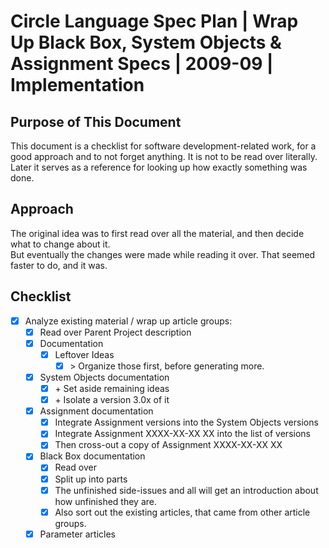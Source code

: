 ﻿Circle Language Spec Plan | Wrap Up Black Box, System Objects & Assignment Specs | 2009-09 | Implementation
===========================================================================================================


Purpose of This Document
------------------------

This document is a checklist for software development-related work, for a good approach and to not forget anything. It is not to be read over literally. Later it serves as a reference for looking up how exactly something was done.


Approach
--------

The original idea was to first read over all the material, and then decide what to change about it.  
But eventually the changes were made while reading it over. That seemed faster to do, and it was.


Checklist
---------

- [x] Analyze existing material / wrap up article groups:
    - [x] Read over Parent Project description
    - [x] Documentation
        - [x] Leftover Ideas
            - [x] \> Organize those first, before generating more.
    - [x] System Objects documentation
        - [x] \+ Set aside remaining ideas
        - [x] \+ Isolate a version 3.0x of it
    - [x] Assignment documentation
        - [x] Integrate Assignment versions into the System Objects versions
        - [x] Integrate Assignment XXXX-XX-XX XX into the list of versions
        - [x] Then cross-out a copy of Assignment XXXX-XX-XX XX
    - [x] Black Box documentation
        - [x] Read over
        - [x] Split up into parts
        - [x] The unfinished side-issues and all will get an introduction about how unfinished they are.
        - [x] Also sort out the existing articles, that came from other article groups.
    - [x] Parameter articles